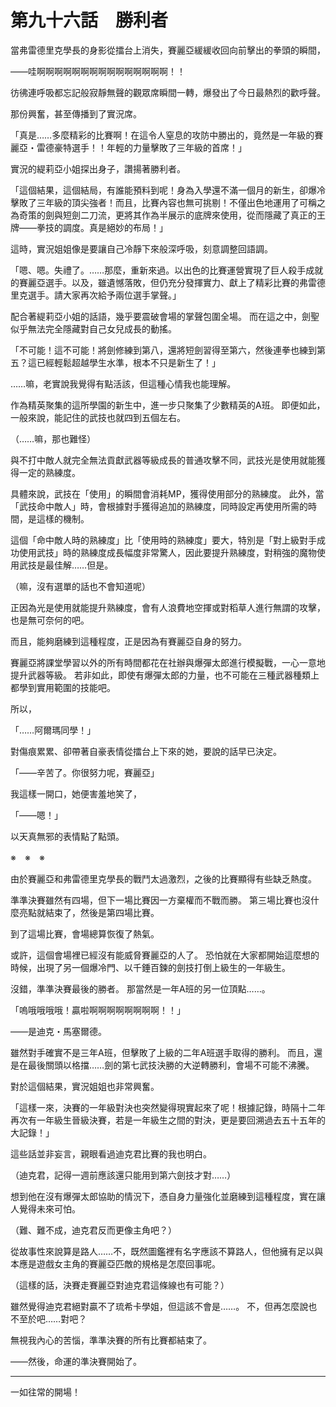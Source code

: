 # 第九十六話　勝利者

當弗雷德里克學長的身影從擂台上消失，賽麗亞緩緩收回向前擊出的拳頭的瞬間，

――哇啊啊啊啊啊啊啊啊啊啊啊啊啊啊啊！！

彷彿連呼吸都忘記般寂靜無聲的觀眾席瞬間一轉，爆發出了今日最熱烈的歡呼聲。

那份興奮，甚至傳播到了實況席。

「真是……多麼精彩的比賽啊！在這令人窒息的攻防中勝出的，竟然是一年級的賽麗亞・雷德豪特選手！！年輕的力量擊敗了三年級的首席！」

實況的緹莉亞小姐探出身子，讚揚著勝利者。

「這個結果，這個結局，有誰能預料到呢！身為入學還不滿一個月的新生，卻爆冷擊敗了三年級的頂尖強者！而且，比賽內容也無可挑剔！不僅出色地運用了可稱之為奇策的劍與短劍二刀流，更將其作為半展示的底牌來使用，從而隱藏了真正的王牌——拳技的調度。真是絕妙的布局！」

這時，實況姐姐像是要讓自己冷靜下來般深呼吸，刻意調整回語調。

「嗯、嗯。失禮了。……那麼，重新來過。以出色的比賽運營實現了巨人殺手成就的賽麗亞選手。以及，雖遺憾落敗，但仍充分發揮實力、獻上了精彩比賽的弗雷德里克選手。請大家再次給予兩位選手掌聲。」

配合著緹莉亞小姐的話語，幾乎要震破會場的掌聲包圍全場。
而在這之中，劍聖似乎無法完全隱藏對自己女兒成長的動搖。

「不可能！這不可能！將劍修練到第八，還將短劍習得至第六，然後連拳也練到第五？這已經輕鬆超越學生水準，根本不只是新生了！」

……嘛，老實說我覺得有點活該，但這種心情我也能理解。

作為精英聚集的這所學園的新生中，進一步只聚集了少數精英的A班。
即便如此，一般來說，能記住的武技也就四到五個左右。

（……嘛，那也難怪）

與不打中敵人就完全無法貢獻武器等級成長的普通攻擊不同，武技光是使用就能獲得一定的熟練度。

具體來說，武技在「使用」的瞬間會消耗MP，獲得使用部分的熟練度。
此外，當「武技命中敵人」時，會根據對手獲得追加的熟練度，同時設定再使用所需的時間，是這樣的機制。

這個「命中敵人時的熟練度」比「使用時的熟練度」要大，特別是「對上級對手成功使用武技」時的熟練度成長幅度非常驚人，因此要提升熟練度，對稍強的魔物使用武技是最佳解……但是。

（嘛，沒有選單的話也不會知道呢）

正因為光是使用就能提升熟練度，會有人浪費地空揮或對稻草人進行無謂的攻擊，也是無可奈何的吧。

而且，能夠磨練到這種程度，正是因為有賽麗亞自身的努力。

賽麗亞將課堂學習以外的所有時間都花在社辦與爆彈太郎進行模擬戰，一心一意地提升武器等級。
若非如此，即使有爆彈太郎的力量，也不可能在三種武器種類上都學到實用範圍的技能吧。

所以，

「……阿爾瑪同學！」

對傷痕累累、卻帶著自豪表情從擂台上下來的她，要說的話早已決定。

「――辛苦了。你很努力呢，賽麗亞」

我這樣一開口，她便害羞地笑了，

「――嗯！」

以天真無邪的表情點了點頭。

※　※　※

由於賽麗亞和弗雷德里克學長的戰鬥太過激烈，之後的比賽顯得有些缺乏熱度。

準準決賽雖然有四場，但下一場比賽因一方棄權而不戰而勝。
第三場比賽也沒什麼亮點就結束了，然後是第四場比賽。

到了這場比賽，會場總算恢復了熱氣。

或許，這個會場裡已經沒有能威脅賽麗亞的人了。
恐怕就在大家都開始這麼想的時候，出現了另一個爆冷門、以千錘百鍊的劍技打倒上級生的一年級生。

沒錯，準準決賽最後的勝者。
那當然是一年A班的另一位頂點……。

「嗚哦哦哦哦！贏啦啊啊啊啊啊啊啊啊！！」

――是迪克・馬塞爾德。

雖然對手確實不是三年A班，但擊敗了上級的二年A班選手取得的勝利。
而且，還是在最後關頭以格擋……劍的第七武技決勝的大逆轉勝利，會場不可能不沸騰。

對於這個結果，實況姐姐也非常興奮。

「這樣一來，決賽的一年級對決也突然變得現實起來了呢！根據記錄，時隔十二年再次有一年級生晉級決賽，若是一年級生之間的對決，更是要回溯過去五十五年的大記錄！」

這些話並非妄言，親眼看過迪克君比賽的我也明白。

（迪克君，記得一週前應該還只能用到第六劍技才對……）

想到他在沒有爆彈太郎協助的情況下，憑自身力量強化並磨練到這種程度，實在讓人覺得未來可怕。

（難、難不成，迪克君反而更像主角吧？）

從故事性來說算是路人……不，既然圖鑑裡有名字應該不算路人，但他擁有足以與本應是遊戲女主角的賽麗亞匹敵的規格是怎麼回事呢。

（這樣的話，決賽走賽麗亞對迪克君這條線也有可能？）

雖然覺得迪克君絕對贏不了琉希卡學姐，但這該不會是……。
不，但再怎麼說也不至於吧……對吧？

無視我內心的苦惱，準準決賽的所有比賽都結束了。

――然後，命運的準決賽開始了。

---

一如往常的開場！